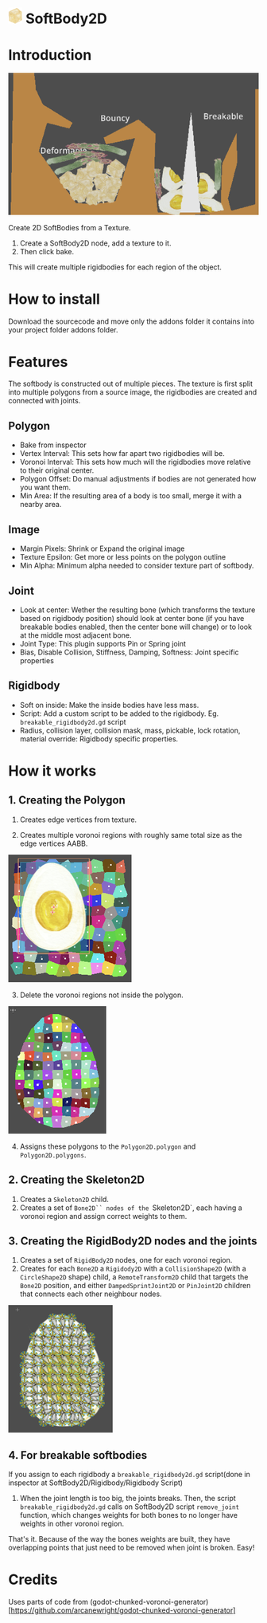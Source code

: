 # ![icon](https://raw.githubusercontent.com/Ughuuu/godot-4-softbody2d/main/addons/softbody2d/plugin_icon.png) SoftBody2D

# Introduction

![Example](docs/example.png)

Create 2D SoftBodies from a Texture.

1. Create a SoftBody2D node, add a texture to it.
2. Then click bake.

This will create multiple rigidbodies for each region of the object.

# How to install

Download the sourcecode and move only the addons folder it contains into your project folder addons folder. 

# Features

The softbody is constructed out of multiple pieces. The texture is first split into multiple polygons from a source image, the rigidbodies are created and connected with joints.

## Polygon

* Bake from inspector
* Vertex Interval: This sets how far apart two rigidbodies will be.
* Voronoi Interval: This sets how much will the rigidbodies move relative to their original center.
* Polygon Offset: Do manual adjustments if bodies are not generated how you want them.
* Min Area: If the resulting area of a body is too small, merge it with a nearby area.

## Image

* Margin Pixels: Shrink or Expand the original image
* Texture Epsilon: Get more or less points on the polygon outline
* Min Alpha: Minimum alpha needed to consider texture part of softbody.

## Joint

* Look at center: Wether the resulting bone (which transforms the texture based on rigidbody position) should look at center bone (if you have breakable bodies enabled, then the center bone will change) or to look at the middle most adjacent bone.
* Joint Type: This plugin supports Pin or Spring joint
* Bias, Disable Collision, Stiffness, Damping, Softness: Joint specific properties

## Rigidbody

* Soft on inside: Make the inside bodies have less mass.
* Script: Add a custom script to be added to the rigidbody. Eg. `breakable_rigidbody2d.gd` script
* Radius, collision layer, collision mask, mass, pickable, lock rotation, material override: Rigidbody specific properties.

# How it works

## 1. Creating the Polygon

1. Creates edge vertices from texture.

2. Creates multiple voronoi regions with roughly same total size as the edge vertices AABB.

![Voronoi Object](docs/voronoi_object.png)

3. Delete the voronoi regions not inside the polygon.

![Voronoi Cut](docs/voronoi_cut.png)

4. Assigns these polygons to the `Polygon2D.polygon` and `Polygon2D.polygons`.

## 2. Creating the Skeleton2D

1. Creates a `Skeleton2D` child.
2. Creates a set of `Bone2D`` nodes of the `Skeleton2D`, each having a voronoi region and assign correct weights to them.

## 3. Creating the RigidBody2D nodes and the joints

1. Creates a set of `RigidBody2D` nodes, one for each voronoi region.
2. Creates for each `Bone2D` a `Rigidody2D` with a `CollisionShape2D` (with a `CircleShape2D` shape) child, a `RemoteTransform2D` child that targets the `Bone2D` position, and either `DampedSprintJoint2D` or `PinJoint2D` children that connects each other neighbour nodes.


![Soft Body](docs/softbody.png)

## 4. For breakable softbodies

If you assign to each rigidbody a `breakable_rigidbody2d.gd` script(done in inspector at SoftBody2D/Rigidbody/Rigidbody Script)

1. When the joint length is too big, the joints breaks. Then, the script `breakable_rigidbody2d.gd` calls on SoftBody2D script `remove_joint` function, which changes weights for both bones to no longer have weights in other voronoi region.

That's it. Because of the way the bones weights are built, they have overlapping points that just need to be removed when joint is broken. Easy!

# Credits

Uses parts of code from (godot-chunked-voronoi-generator)[https://github.com/arcanewright/godot-chunked-voronoi-generator]
